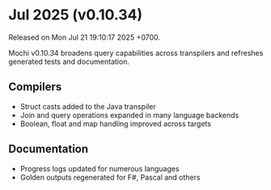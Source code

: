 # Jul 2025 (v0.10.34)

Released on Mon Jul 21 19:10:17 2025 +0700.

Mochi v0.10.34 broadens query capabilities across transpilers and refreshes generated tests and documentation.

## Compilers

- Struct casts added to the Java transpiler
- Join and query operations expanded in many language backends
- Boolean, float and map handling improved across targets

## Documentation

- Progress logs updated for numerous languages
- Golden outputs regenerated for F#, Pascal and others
